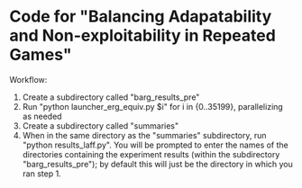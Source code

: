 # Code for "Balancing Adapatability and Non-exploitability in Repeated Games"

Workflow:
1) Create a subdirectory called "barg_results_pre"
2) Run "python launcher_erg_equiv.py $i" for i in {0..35199}, parallelizing as needed
3) Create a subdirectory called "summaries"
4) When in the same directory as the "summaries" subdirectory, run "python results_laff.py". You will be prompted to enter the names of the directories containing the experiment results (within the subdirectory "barg_results_pre"); by default this will just be the directory in which you ran step 1.
